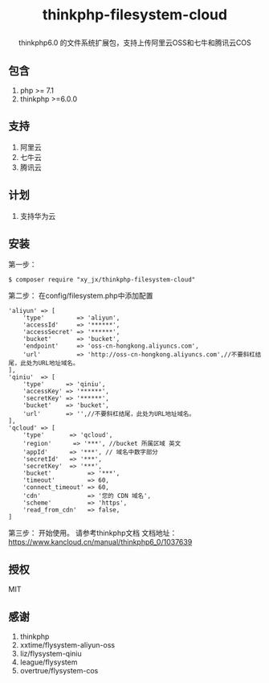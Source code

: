 
<h1><p align="center">thinkphp-filesystem-cloud</p></h1>
<p align="center"> thinkphp6.0 的文件系统扩展包，支持上传阿里云OSS和七牛和腾讯云COS</p>

## 包含

1. php >= 7.1
2. thinkphp >=6.0.0

## 支持

1. 阿里云
2. 七牛云
3. 腾讯云

## 计划
1. 支持华为云

## 安装
第一步：
```shell
$ composer require "xy_jx/thinkphp-filesystem-cloud"
```
第二步：
在config/filesystem.php中添加配置

```
'aliyun' => [
    'type'         => 'aliyun',
    'accessId'     => '******',
    'accessSecret' => '******',
    'bucket'       => 'bucket',
    'endpoint'     => 'oss-cn-hongkong.aliyuncs.com',
    'url'          => 'http://oss-cn-hongkong.aliyuncs.com',//不要斜杠结尾，此处为URL地址域名。
],
'qiniu'  => [
    'type'      => 'qiniu',
    'accessKey' => '******',
    'secretKey' => '******',
    'bucket'    => 'bucket',
    'url'       => '',//不要斜杠结尾，此处为URL地址域名。
],
'qcloud' => [
    'type'       => 'qcloud',
    'region'      => '***', //bucket 所属区域 英文
    'appId'      => '***', // 域名中数字部分
    'secretId'   => '***',
    'secretKey'  => '***',
    'bucket'          => '***',
    'timeout'         => 60,
    'connect_timeout' => 60,
    'cdn'             => '您的 CDN 域名',
    'scheme'          => 'https',
    'read_from_cdn'   => false,
]
```

第三步：
开始使用。
请参考thinkphp文档
文档地址：[https://www.kancloud.cn/manual/thinkphp6_0/1037639 ](https://www.kancloud.cn/manual/thinkphp6_0/1037639 )


## 授权

MIT

## 感谢
1. thinkphp
2. xxtime/flysystem-aliyun-oss
3. liz/flysystem-qiniu
4. league/flysystem
5. overtrue/flysystem-cos
